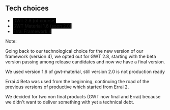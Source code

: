 ##  Tech choices

* <span style="background-color:black">GWT 2.8 (of course)</span>
* <span style="background-color:black">GWT Material 1.6 (soon 2.0)</span>
* <span style="background-color:black">Errai Framework 4</span>


Note: 

Going back to our technological choice for the new version of our framework (version 4), we opted out for GWT 2.8, starting with the beta version passing 
among release candidates and now we have a final version.

We used version 1.6 of gwt-material, still version 2.0 is not production ready

Errai 4 Beta was used from the beginning, continuing the road of the previous versions of productive which started from Errai 2.

We decided for two non final products (GWT now final and Errai) because we didn't want to deliver something with yet a 
technical debt.



